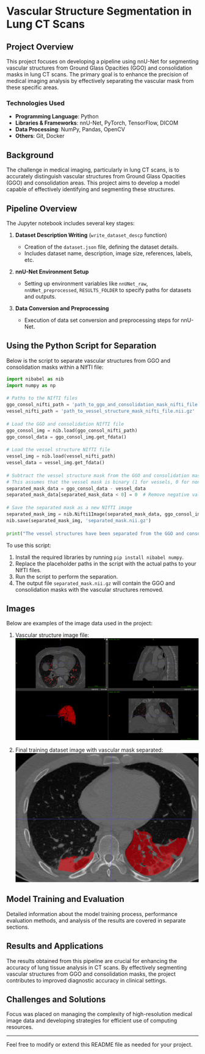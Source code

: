 
# Vascular Structure Segmentation in Lung CT Scans

## Project Overview
This project focuses on developing a pipeline using nnU-Net for segmenting vascular structures from Ground Glass Opacities (GGO) and consolidation masks in lung CT scans. The primary goal is to enhance the precision of medical imaging analysis by effectively separating the vascular mask from these specific areas.

### Technologies Used
- **Programming Language**: Python
- **Libraries & Frameworks**: nnU-Net, PyTorch, TensorFlow, DICOM
- **Data Processing**: NumPy, Pandas, OpenCV
- **Others**: Git, Docker

## Background
The challenge in medical imaging, particularly in lung CT scans, is to accurately distinguish vascular structures from Ground Glass Opacities (GGO) and consolidation areas. This project aims to develop a model capable of effectively identifying and segmenting these structures.

## Pipeline Overview
The Jupyter notebook includes several key stages:
1. **Dataset Description Writing** (`write_dataset_descp` function)
   - Creation of the `dataset.json` file, defining the dataset details.
   - Includes dataset name, description, image size, references, labels, etc.

2. **nnU-Net Environment Setup**
   - Setting up environment variables like `nnUNet_raw`, `nnUNet_preprocessed`, `RESULTS_FOLDER` to specify paths for datasets and outputs.

3. **Data Conversion and Preprocessing**
   - Execution of data set conversion and preprocessing steps for nnU-Net.

## Using the Python Script for Separation
Below is the script to separate vascular structures from GGO and consolidation masks within a NIfTI file:

```python
import nibabel as nib
import numpy as np

# Paths to the NIfTI files
ggo_consol_nifti_path = 'path_to_ggo_and_consolidation_mask_nifti_file.nii.gz'
vessel_nifti_path = 'path_to_vessel_structure_mask_nifti_file.nii.gz'

# Load the GGO and consolidation NIfTI file
ggo_consol_img = nib.load(ggo_consol_nifti_path)
ggo_consol_data = ggo_consol_img.get_fdata()

# Load the vessel structure NIfTI file
vessel_img = nib.load(vessel_nifti_path)
vessel_data = vessel_img.get_fdata()

# Subtract the vessel structure mask from the GGO and consolidation mask
# This assumes that the vessel mask is binary (1 for vessels, 0 for non-vessels)
separated_mask_data = ggo_consol_data - vessel_data
separated_mask_data[separated_mask_data < 0] = 0  # Remove negative values resulting from subtraction

# Save the separated mask as a new NIfTI image
separated_mask_img = nib.Nifti1Image(separated_mask_data, ggo_consol_img.affine, ggo_consol_img.header)
nib.save(separated_mask_img, 'separated_mask.nii.gz')

print("The vessel structures have been separated from the GGO and consolidation mask.")
```

To use this script:
1. Install the required libraries by running `pip install nibabel numpy`.
2. Replace the placeholder paths in the script with the actual paths to your NIfTI files.
3. Run the script to perform the separation.
4. The output file `separated_mask.nii.gz` will contain the GGO and consolidation masks with the vascular structures removed.

## Images
Below are examples of the image data used in the project:

1. Vascular structure image file:
   ![Vascular Structure](vessel_img.png)

2. Final training dataset image with vascular mask separated:
   ![Training Dataset Image](image.png)

## Model Training and Evaluation
Detailed information about the model training process, performance evaluation methods, and analysis of the results are covered in separate sections.

## Results and Applications
The results obtained from this pipeline are crucial for enhancing the accuracy of lung tissue analysis in CT scans. By effectively segmenting vascular structures from GGO and consolidation masks, the project contributes to improved diagnostic accuracy in clinical settings.

## Challenges and Solutions
Focus was placed on managing the complexity of high-resolution medical image data and developing strategies for efficient use of computing resources.

---

Feel free to modify or extend this README file as needed for your project.
